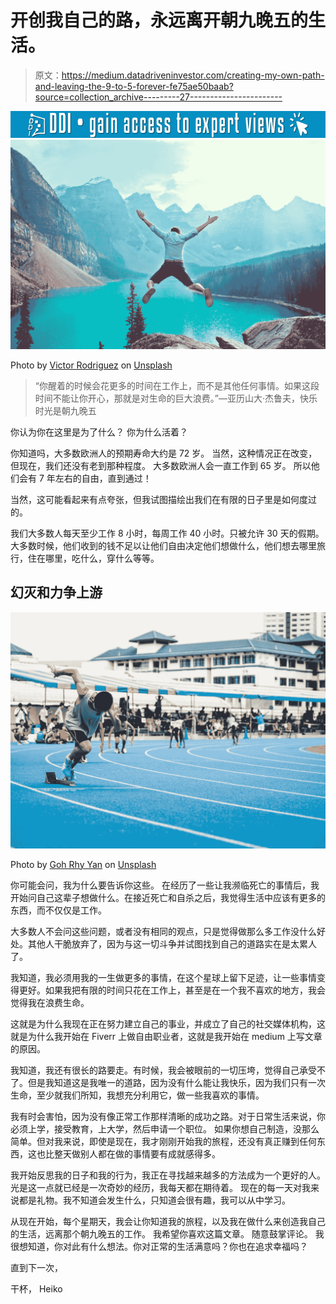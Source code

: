 # 开创我自己的路，永远离开朝九晚五的生活。

> 原文：<https://medium.datadriveninvestor.com/creating-my-own-path-and-leaving-the-9-to-5-forever-fe75ae50baab?source=collection_archive---------27----------------------->

[![](img/140ef82f13dfa695d5f70b940addc251.png)](http://www.track.datadriveninvestor.com/1B9E)![](img/eb60114196fc1a611882d63c02bb4f60.png)

Photo by [Victor Rodriguez](https://unsplash.com/@vimarovi?utm_source=medium&utm_medium=referral) on [Unsplash](https://unsplash.com?utm_source=medium&utm_medium=referral)

> “你醒着的时候会花更多的时间在工作上，而不是其他任何事情。如果这段时间不能让你开心，那就是对生命的巨大浪费。”―亚历山大·杰鲁夫，快乐时光是朝九晚五

你认为你在这里是为了什么？
你为什么活着？

你知道吗，大多数欧洲人的预期寿命大约是 72 岁。
当然，这种情况正在改变，但现在，我们还没有老到那种程度。
大多数欧洲人会一直工作到 65 岁。
所以他们会有 7 年左右的自由，直到通过！

当然，这可能看起来有点夸张，但我试图描绘出我们在有限的日子里是如何度过的。

我们大多数人每天至少工作 8 小时，每周工作 40 小时。只被允许 30 天的假期。大多数时候，他们收到的钱不足以让他们自由决定他们想做什么，他们想去哪里旅行，住在哪里，吃什么，穿什么等等。

## 幻灭和力争上游

![](img/81226fd553d7493ed86667e39754b1ad.png)

Photo by [Goh Rhy Yan](https://unsplash.com/@gohrhyyan?utm_source=medium&utm_medium=referral) on [Unsplash](https://unsplash.com?utm_source=medium&utm_medium=referral)

你可能会问，我为什么要告诉你这些。
在经历了一些让我濒临死亡的事情后，我开始问自己这辈子想做什么。在接近死亡和自杀之后，我觉得生活中应该有更多的东西，而不仅仅是工作。

大多数人不会问这些问题，或者没有相同的观点，只是觉得做那么多工作没什么好处。其他人干脆放弃了，因为与这一切斗争并试图找到自己的道路实在是太累人了。

我知道，我必须用我的一生做更多的事情，在这个星球上留下足迹，让一些事情变得更好。如果我把有限的时间只花在工作上，甚至是在一个我不喜欢的地方，我会觉得我在浪费生命。

这就是为什么我现在正在努力建立自己的事业，并成立了自己的社交媒体机构，这就是为什么我开始在 Fiverr 上做自由职业者，这就是我开始在 medium 上写文章的原因。

我知道，我还有很长的路要走。有时候，我会被眼前的一切压垮，觉得自己承受不了。但是我知道这是我唯一的道路，因为没有什么能让我快乐，因为我们只有一次生命，至少就我们所知，我想充分利用它，做一些我喜欢的事情。

我有时会害怕，因为没有像正常工作那样清晰的成功之路。对于日常生活来说，你必须上学，接受教育，上大学，然后申请一个职位。
如果你想自己制造，没那么简单。但对我来说，即使是现在，我才刚刚开始我的旅程，还没有真正赚到任何东西，这也比整天做别人都在做的事情要有成就感得多。

我开始反思我的日子和我的行为，我正在寻找越来越多的方法成为一个更好的人。光是这一点就已经是一次奇妙的经历，我每天都在期待着。
现在的每一天对我来说都是礼物。我不知道会发生什么，只知道会很有趣，我可以从中学习。

从现在开始，每个星期天，我会让你知道我的旅程，以及我在做什么来创造我自己的生活，远离那个朝九晚五的工作。
我希望你喜欢这篇文章。
随意鼓掌评论。
我很想知道，你对此有什么想法。你对正常的生活满意吗？你也在追求幸福吗？

直到下一次，

干杯，
Heiko